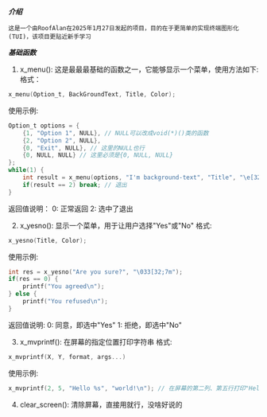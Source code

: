 ***介绍***

    这是一个由RoofAlan在2025年1月27日发起的项目，目的在于更简单的实现终端图形化(TUI)，该项目更贴近新手学习

***基础函数***
 1. x_menu(): 这是最最最基础的函数之一，它能够显示一个菜单，使用方法如下:
格式：
```C
x_menu(Option_t, BackGroundText, Title, Color);
```
使用示例:
```C
Option_t options = {
    {1, "Option 1", NULL}, // NULL可以改成void(*)()类的函数
    {2, "Option 2", NULL},
    {0, "Exit", NULL}, // 这里的NULL也行
    {0, NULL, NULL} // 这里必须是{0, NULL, NULL}
};
while(1) {
    int result = x_menu(options, "I'm background-text", "Title", "\e[32;7m"); // 颜色被定义为绿底黑字
    if(result == 2) break; // 退出
}
```
返回值说明：
0: 正常返回  2: 选中了退出

 2. x_yesno(): 显示一个菜单，用于让用户选择"Yes"或"No"
格式:
```C
x_yesno(Title, Color);
```
使用示例:
```C
int res = x_yesno("Are you sure?", "\033[32;7m");
if(res == 0) {
    printf("You agreed\n");
} else {
    printf("You refused\n");
}
```
返回值说明:
0: 同意，即选中"Yes"  1: 拒绝，即选中"No"

 3. x_mvprintf(): 在屏幕的指定位置打印字符串
格式:
```C
x_mvprintf(X, Y, format, args...)
```
使用示例:
```C
x_mvprintf(2, 5, "Hello %s", "world!\n"); // 在屏幕的第二列、第五行打印"Hello world!"和一个回车符(\n)
```

 4. clear_screen(): 清除屏幕，直接用就行，没啥好说的
